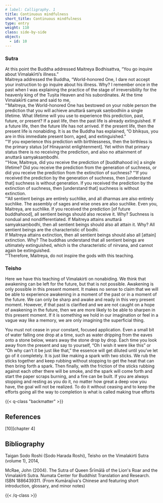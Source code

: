 ```yaml
---
# label: Calligraphy. 1
title: Continuous mindfulness
short_title: Continuous mindfulness
type: entry
weight: 110
class: side-by-side
object:
  - id: 10
---
```


### Sutra
At this point the Buddha addressed Maitreya Bodhisattva, “You go inquire about Vimalakīrti’s illness.”  
Maitreya addressed the Buddha, “World-honored One, I dare not accept your instruction to go inquire about his illness. Why? I remember once in the past when I was explaining the practice of the stage of irreversibility for the heavenly king of the Tuṣita Heaven and his subordinates. At the time Vimalakīrti came and said to me,  
 “‘Maitreya, the World-honored One has bestowed on your noble person the prediction that you will achieve anuttarā samyak saṃbodhiin a single lifetime. What lifetime will you use to experience this prediction, past, future, or present? If a past life, then the past life is already extinguished. If a future life, then the future life has not arrived. If the present life, then the present life is nonabiding. It is as the Buddha has explained, “O bhikṣus, you are in this immediate present born, aged, and extinguished.”   
“‘If you experience this prediction with birthlessness, then the birthless is the primary status [of Hinayanist enlightenment]. Yet within that primary status there is no receiving the prediction, and also no attainment of anuttarā samyaksaṃbodhi.  
 “‘How, Maitreya, did you receive the prediction of [buddhahood in] a single lifetime? Did you receive the prediction from the generation of suchness, or did you receive the prediction from the extinction of suchness? “‘If you received the prediction by the generation of suchness, then [understand that] suchness is without generation. If you received the prediction by the extinction of suchness, then [understand that] suchness is without extinction.   
“‘All sentient beings are entirely suchlike, and all dharmas are also entirely suchlike. The assembly of sages and wise ones are also suchlike. Even you, Maitreya, are suchlike. If you received the prediction [of future buddhahood], all sentient beings should also receive it. Why? Suchness is nondual and nondifferentiated. If Maitreya attains anuttarā samyaksaṃbodhi, then all sentient beings should also all attain it. Why? All sentient beings are the characteristic of bodhi.  
 If Maitreya attains extinction, then all sentient beings should also all [attain] extinction. Why? The buddhas understand that all sentient beings are ultimately extinguished, which is the characteristic of nirvana, and cannot again be extinguished.   
“‘Therefore, Maitreya, do not inspire the gods with this teaching.  

### Teisho

Here we have this teaching of Vimalakirti on nonabiding. We think that awakening can be left for the future, but that is not possible. Awakening is only possible in this present moment. It makes no sense to claim that we will be able to experience awakening in a moment of the past or in a moment of the future. We can only be sharp and awake and ready in this very present moment. However, if that past is clarified and we are not caught on a hope of awakening in the future, then we are more likely to be able to sharpen in this present moment. If it is something we hold in our imagination or feel in a vague way like a memory, we are only imagining the superficial thing.

You must not cease in your constant, focused application. Even a small bit of water falling one drop at a time, such as water dripping from the eaves onto a stone below, wears away the stone drop by drop. Each time you look away from the present and say to yourself, “Oh I wish it were like this” or “Oh why can’t it be just like that,” the essence will get diluted until you’ve let go of it completely. It is just like making a spark with two sticks. We rub the sticks together and keep rubbing without stopping to get the heat that can then bring forth a spark. Then finally, with the friction of the sticks rubbing against each other there will be smoke, and the spark will come forth and start the paper scraps burning, and a fire can be built. If you are always stopping and resting as you do it, no matter how great a deep vow you have, the goal will not be realized. To do it without ceasing and to keep the efforts going all the way to completion is what is called making true efforts

{{< q-class "backmatter" >}}

## References
[10][chapter 4]

## Bibliography

Taigan Sodo Roshi (Sodo Harada Roshi), Teisho on the Vimalakirti Sutra (volume 1), 2014, 

McRae, John (2004). The Sutra of Queen Śrīmālā of the Lion's Roar and the Vimalakīrti Sutra. Numata Center for Buddhist Translation and Research. ISBN 1886439311. (From Kumārajīva's Chinese and featuring short introduction, glossary, and minor notes)

{{< /q-class >}}
